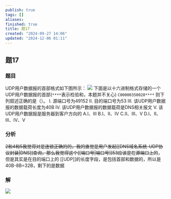 ```yaml
---
publish: true
tags: []
aliases: 
finished: true
title: 题17
created: "2024-09-27 14:06"
updated: "2024-12-06 01:11"
---
```

## 题17
### 题目
UDP用户数据报的首部格式如下图所示：
![](https://img.hwenyi.live/202409272200376.webp)
下面是以十六进制格式存储的一个UDP用户数据报的首部(`****`表示检验和，本题并不关心)
`C00000350028****`
则下列叙述正确的是（）。
I. 源端口号为49152
II. 目的端口号为53
III. 该UDP用户数据报的数据载荷长度为40B
IV. 该UDP用户数据报的数据载荷是DNS相关报文
V. 该UDP用户数据报是服务器到客户方向的
A.I、III
B.I、II、IV
C.II、III、V
D.I、II、III、IV、V
### 分析
~~2和4和5我觉得对是连锁正确的的，我的直觉是用户发起[[DNS域名系统-UDP协议封装|DNS]]查询，那么我觉得这个[[端口号|端口号]]53应该是在源端口上的~~，但是其实是在目的端口上的
[[UDP]]的长度字段，是包括首部和数据的，所以是40B-8B=32B，剩下的是数据
### 解
![](https://img.hwenyi.live/202411191139756.webp)
